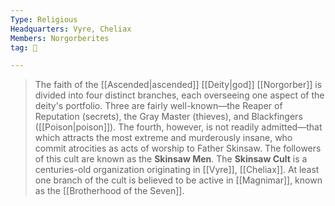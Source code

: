 ```yaml
---
Type: Religious
Headquarters: Vyre, Cheliax
Members: Norgorberites
tag: 👥

---
```


> The faith of the [[Ascended|ascended]] [[Deity|god]] [[Norgorber]] is divided into four distinct branches, each overseeing one aspect of the deity's portfolio. Three are fairly well-known—the Reaper of Reputation (secrets), the Gray Master (thieves), and Blackfingers ([[Poison|poison]]). The fourth, however, is not readily admitted—that which attracts the most extreme and murderously insane, who commit atrocities as acts of worship to Father Skinsaw. The followers of this cult are known as the **Skinsaw Men**. The **Skinsaw Cult** is a centuries-old organization originating in [[Vyre]], [[Cheliax]]. At least one branch of the cult is believed to be active in [[Magnimar]], known as the [[Brotherhood of the Seven]].








